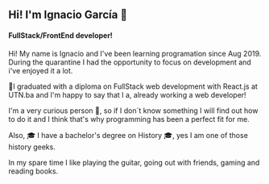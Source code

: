 <h2> Hi! I'm Ignacio García 👋</h2>

<h4>FullStack/FrontEnd developer!</h4>

Hi! My name is Ignacio and I've been learning programation since Aug 2019. During the quarantine I had the opportunity to focus on development and i've enjoyed it a lot.

:trumpet:I graduated with a diploma on FullStack web development with React.js at UTN.ba and I'm happy to say that I a, already working a web developer!

I'm a very curious person :mag_right:, so if I don´t know something I will find out how to do it and I think that's why programming has been a perfect fit for me.

Also, :mortar_board: I have a bachelor's degree on History :mortar_board:, yes I am one of those history geeks. 

In my spare time I like playing the guitar, going out with friends, gaming and reading books.
